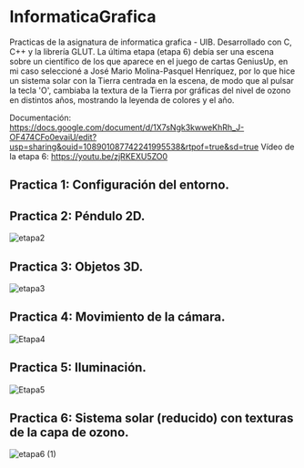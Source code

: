 # InformaticaGrafica
Practicas de la asignatura de informatica grafica - UIB.
Desarrollado con C, C++ y la librería GLUT.
La última etapa (etapa 6) debía ser una escena sobre un científico de los que aparece en el juego de cartas GeniusUp, en mi caso seleccioné a José Mario Molina-Pasquel Henríquez, por lo que hice un sistema solar con la Tierra centrada en la escena, de modo que al pulsar la tecla 'O', cambiaba la textura de la Tierra por gráficas del nivel de ozono en distintos años, mostrando la leyenda de colores y el año.

Documentación: https://docs.google.com/document/d/1X7sNgk3kwweKhRh_J-OF474CFo0evaiU/edit?usp=sharing&ouid=108901087742241995538&rtpof=true&sd=true
Vídeo de la etapa 6: https://youtu.be/zjRKEXU5ZO0

## Practica 1: Configuración del entorno.

## Practica 2: Péndulo 2D.
![etapa2](https://github.com/MarcoMG2000/InformaticaGrafica/assets/100850152/b97d5fb8-a308-4611-ba90-32c09c2ff3a9)

## Practica 3: Objetos 3D.
![etapa3](https://github.com/MarcoMG2000/InformaticaGrafica/assets/100850152/0256289c-329a-46aa-9815-2f2e1b60c0f1)

##  Practica 4: Movimiento de la cámara.
![Etapa4](https://github.com/MarcoMG2000/InformaticaGrafica/assets/100850152/a19daada-bf6f-4a27-9d3e-dbf3328813f4)

## Practica 5: Iluminación.
![Etapa5](https://github.com/MarcoMG2000/InformaticaGrafica/assets/100850152/578f258d-38ef-4b0d-ac6b-03efe475cbf7)

## Practica 6: Sistema solar (reducido) con texturas de la capa de ozono.
![etapa6 (1)](https://github.com/MarcoMG2000/InformaticaGrafica/assets/100850152/34e1f7a8-bc4c-4e8d-ae1e-e61eac531f9d)
